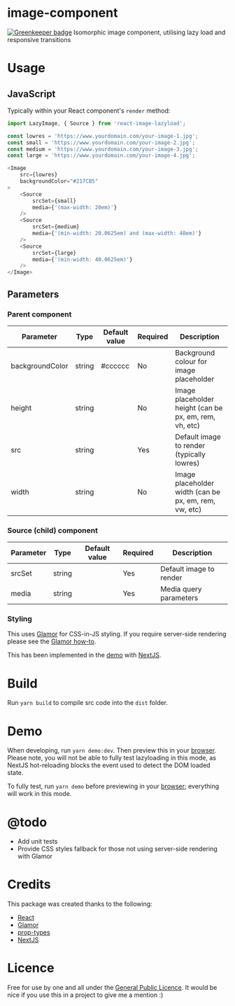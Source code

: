 # image-component

[![Greenkeeper badge](https://badges.greenkeeper.io/mickeyhead7/react-image-lazyload.svg)](https://greenkeeper.io/)
Isomorphic image component, utilising lazy load and responsive transitions

# Usage

## JavaScript

Typically within your React component's `render` method:

```javascript
import LazyImage, { Source } from 'react-image-lazyload';

const lowres = 'https://www.yourdomain.com/your-image-1.jpg';
const small = 'https://www.yourdomain.com/your-image-2.jpg';
const medium = 'https://www.yourdomain.com/your-image-3.jpg';
const large = 'https://www.yourdomain.com/your-image-4.jpg';

<Image
    src={lowres}
    backgroundColor="#217CB5"
>
    <Source
        srcSet={small}
        media={'(max-width: 20em)'}
    />
    <Source
        srcSet={medium}
        media={'(min-width: 20.0625em) and (max-width: 40em)'}
    />
    <Source
        srcSet={large}
        media={'(min-width: 40.0625em)'}
    />
</Image>
```

## Parameters

### Parent component

Parameter       | Type    | Default value | Required | Description
--------------- | ------- | ------------- | ---------| -----------
backgroundColor | string  | #cccccc       | No       | Background colour for image placeholder
height          | string  |               | No       | Image placeholder height (can be px, em, rem, vh, etc)
src             | string  |               | Yes      | Default image to render (typically lowres)
width           | string  |               | No       | Image placeholder width (can be px, em, rem, vw, etc)

### Source (child) component

Parameter       | Type    | Default value | Required | Description
--------------- | ------- | ------------- | ---------| -----------
srcSet          | string  |               | Yes      | Default image to render
media           | string  |               | Yes      | Media query parameters

### Styling

This uses [Glamor](https://github.com/threepointone/glamor) for CSS-in-JS styling. If you require 
server-side rendering please see the 
[Glamor how-to](https://github.com/threepointone/glamor/blob/master/docs/server.md).

This has been implemented in the 
[demo](https://github.com/mickeyhead7/react-image-lazyload/blob/master/pages/_document.js) 
with [NextJS](https://github.com/zeit/next.js).

# Build

Run `yarn build` to compile src code into the `dist` folder.

# Demo

When developing, run `yarn demo:dev`. Then preview this in your [browser](http://localhost:3000). 
Please note, you will not be able to fully test lazyloading in this mode, as NextJS hot-reloading 
blocks the event used to detect the DOM loaded state.

To fully test, run `yarn demo` before previewing in your [browser](http://localhost:3000); 
everything will work in this mode.

# @todo

* Add unit tests
* Provide CSS styles fallback for those not using server-side rendering with Glamor

# Credits

This package was created thanks to the following:

* [React](https://reactjs.org)
* [Glamor](https://github.com/threepointone/glamor)
* [prop-types](https://www.npmjs.com/package/prop-types)
* [NextJS](https://github.com/zeit/next.js)

# Licence

Free for use by one and all under the [General Public Licence](./LICENCE). It would be nice if you use 
this in a project to give me a mention :)
